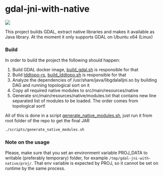 gdal-jni-with-native
======
[<img src="https://jitpack.io/v/REASY/gdal-jni-with-native.svg">](https://jitpack.io/#REASY/gdal-jni-with-native)

This project builds GDAL, extract native libraries and makes it available as Java library. At the moment it only supports GDAL on Ubuntu x64  (Linux)

### Build
In order to build the project the following should happen:
1. Build GDAL docker image, [build_gdal.sh](scripts.build_gdal.sh) is responsible for that
2. Build [lddtopo-rs](https://github.com/REASY/lddtopo-rs), [build_lddtopo.sh](scripts/build_lddtopo.sh) is responsible for that
3. Analyze the dependencies of /usr/share/java/libgdalalljni.so by building DAG and running topological sort on it
4. Copy all required native modules to src/main/resources/native
5. Generate src/main/resources/native/modules.txt that contains new line separated list of modules to be loaded. The order comes from topological sort!

All of this is done in a script [generate_native_modules.sh](scripts/generate_native_modules.sh), just run it from root folder of the repo to get the final JAR
```bash
./scripts/generate_native_modules.sh
```

### Note on the usage
Please, make sure that you set an environment variable PROJ_DATA to writable (preferably temporary) folder, for example `/tmp/gdal-jni-with-native/proj/`. That env variable is expected by PROJ, so it cannot be set on runtime by the same process.
